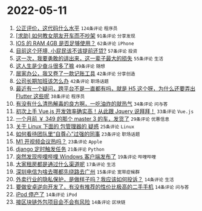 # 2022-05-11

1. [公正评价，这代码什么水平](https://www.v2ex.com/t/852125) `124条评论` `程序员`
1. [[求助] 如何教女朋友开车而不吵架](https://www.v2ex.com/t/852119) `91条评论` `分享发现`
1. [IOS 的 RAM 4GB 是否足够使用？](https://www.v2ex.com/t/852189) `62条评论` `iPhone`
1. [目前这个环境, 小屁民该不该提前还贷?](https://www.v2ex.com/t/852107) `57条评论` `投资`
1. [这一次，我要勇敢的讲出来，这一辈子最大的损失](https://www.v2ex.com/t/852227) `55条评论` `生活`
1. [这人生是少奋斗很多了嘛](https://www.v2ex.com/t/852183) `49条评论` `随想`
1. [居家办公，我又卷了一款记账工具](https://www.v2ex.com/t/852108) `42条评论` `分享创造`
1. [公司长期加班该怎么办](https://www.v2ex.com/t/852120) `42条评论` `职场话题`
1. [最近有一个疑问，跨平台不是一直都有吗，就是 H5 这个呀，为什么还要弄出 Flutter 这些呢](https://www.v2ex.com/t/852191) `38条评论` `程序员`
1. [有没有什么清热解毒的良方啊，一吃油炸的就热气](https://www.v2ex.com/t/852197) `34条评论` `问与答`
1. [初次上手 Vue.js 开发效率确实高！从此跟 Jquery 说拜拜！](https://www.v2ex.com/t/852221) `33条评论` `Vue.js`
1. [一个月前 ￥ 349 的那个 master 3 的车，发货了](https://www.v2ex.com/t/852113) `29条评论` `优惠信息`
1. [关于 Linux 下面的 包管理器的 疑惑](https://www.v2ex.com/t/852203) `25条评论` `Linux`
1. [如何看待团队里“自尊心”过强的同事](https://www.v2ex.com/t/852178) `23条评论` `职场话题`
1. [M1 开视频会议热吗？](https://www.v2ex.com/t/852166) `23条评论` `Apple`
1. [django 定时触发任务](https://www.v2ex.com/t/852128) `21条评论` `Python`
1. [突然发现哔哩哔哩 Windows 客户端发布了](https://www.v2ex.com/t/852231) `19条评论` `哔哩哔哩`
1. [大家租房都是通过什么渠道呢](https://www.v2ex.com/t/852185) `17条评论` `生活`
1. [深圳电信为啥去哪都先绕路去广州](https://www.v2ex.com/t/852109) `15条评论` `宽带症候群`
1. [外卖行业的隐私保护，是做样子吗？我应该如何投诉？](https://www.v2ex.com/t/852215) `14条评论` `生活`
1. [要做安卓逆向开发了，有没有推荐的性价比极高的二手手机](https://www.v2ex.com/t/852175) `14条评论` `问与答`
1. [iPod 停产了](https://www.v2ex.com/t/852161) `14条评论` `iPod`
1. [接区块链外包项目会不会有风险](https://www.v2ex.com/t/852132) `14条评论` `区块链`
